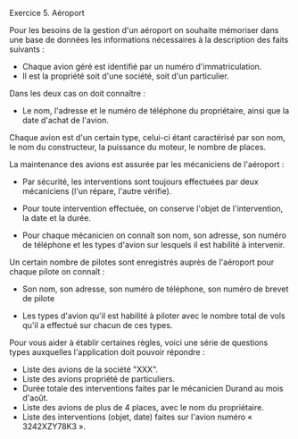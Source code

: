 Exercice 5. Aéroport


Pour les besoins de la gestion d'un aéroport on souhaite mémoriser dans une base de données les informations nécessaires à la description des faits suivants :

-	Chaque avion géré est identifié par un numéro d'immatriculation.
-	Il est la propriété soit d'une société, soit d'un particulier.

Dans les deux cas on doit connaître :
-	Le nom, l'adresse et le numéro de téléphone du propriétaire, ainsi que la date d'achat de l'avion.

Chaque avion est d'un certain type, celui-ci étant caractérisé par son nom, le nom du constructeur, la puissance du moteur, le nombre de places.

La maintenance des avions est assurée par les mécaniciens de l'aéroport :
-	Par sécurité, les interventions sont toujours effectuées par deux mécaniciens (l'un répare, l'autre vérifie).

-	Pour toute intervention effectuée, on conserve l'objet de l'intervention, la date et la durée.

-	Pour chaque mécanicien on connaît son nom, son adresse, son numéro de téléphone et les types d'avion sur lesquels il est habilité à intervenir.

Un certain nombre de pilotes sont enregistrés auprès de l'aéroport pour chaque pilote on connaît :
-	Son nom, son adresse, son numéro de téléphone, son numéro de brevet de pilote

-	Les types d'avion qu'il est habilité à piloter avec le nombre total de vols qu'il a effectué sur chacun de ces types.


Pour vous aider à établir certaines règles, voici une série de questions types auxquelles l'application doit pouvoir répondre :

-	Liste des avions de la société "XXX".
-	Liste des avions propriété de particuliers.
-	Durée totale des interventions faites par le mécanicien Durand au mois d'août.
-	Liste des avions de plus de 4 places, avec le nom du propriétaire.
-	Liste des interventions (objet, date) faites sur l'avion numéro « 3242XZY78K3 ».
